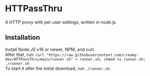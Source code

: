 # HTTPassThru
A HTTP proxy with per user settings, written in node.js.  
## Installation
Install Node.JS v16 or newer, NPM, and curl.  
After that, run: `curl "https://raw.githubusercontent.com/creamy-dev/HTTPassThru/main/runner.sh" > runner.sh; chmod +x runner.sh; ./runner.sh`  
To start it after the initial download, run `./runner.sh`.
